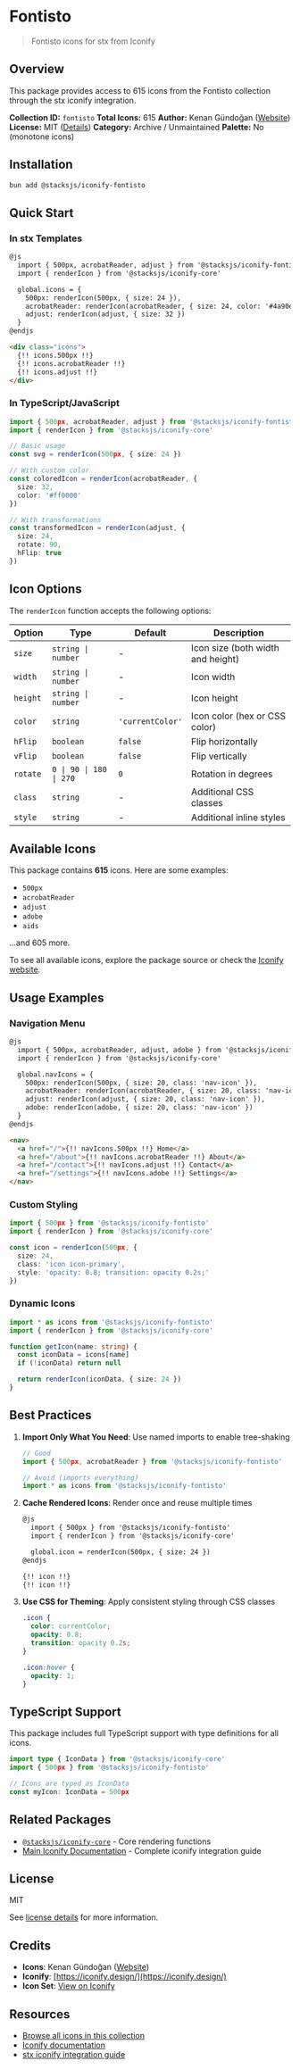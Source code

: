 # Fontisto

> Fontisto icons for stx from Iconify

## Overview

This package provides access to 615 icons from the Fontisto collection through the stx iconify integration.

**Collection ID:** `fontisto`
**Total Icons:** 615
**Author:** Kenan Gündoğan ([Website](https://github.com/kenangundogan/fontisto))
**License:** MIT ([Details](https://github.com/kenangundogan/fontisto/blob/master/LICENSE))
**Category:** Archive / Unmaintained
**Palette:** No (monotone icons)

## Installation

```bash
bun add @stacksjs/iconify-fontisto
```

## Quick Start

### In stx Templates

```html
@js
  import { 500px, acrobatReader, adjust } from '@stacksjs/iconify-fontisto'
  import { renderIcon } from '@stacksjs/iconify-core'

  global.icons = {
    500px: renderIcon(500px, { size: 24 }),
    acrobatReader: renderIcon(acrobatReader, { size: 24, color: '#4a90e2' }),
    adjust: renderIcon(adjust, { size: 32 })
  }
@endjs

<div class="icons">
  {!! icons.500px !!}
  {!! icons.acrobatReader !!}
  {!! icons.adjust !!}
</div>
```

### In TypeScript/JavaScript

```typescript
import { 500px, acrobatReader, adjust } from '@stacksjs/iconify-fontisto'
import { renderIcon } from '@stacksjs/iconify-core'

// Basic usage
const svg = renderIcon(500px, { size: 24 })

// With custom color
const coloredIcon = renderIcon(acrobatReader, {
  size: 32,
  color: '#ff0000'
})

// With transformations
const transformedIcon = renderIcon(adjust, {
  size: 24,
  rotate: 90,
  hFlip: true
})
```

## Icon Options

The `renderIcon` function accepts the following options:

| Option | Type | Default | Description |
|--------|------|---------|-------------|
| `size` | `string \| number` | - | Icon size (both width and height) |
| `width` | `string \| number` | - | Icon width |
| `height` | `string \| number` | - | Icon height |
| `color` | `string` | `'currentColor'` | Icon color (hex or CSS color) |
| `hFlip` | `boolean` | `false` | Flip horizontally |
| `vFlip` | `boolean` | `false` | Flip vertically |
| `rotate` | `0 \| 90 \| 180 \| 270` | `0` | Rotation in degrees |
| `class` | `string` | - | Additional CSS classes |
| `style` | `string` | - | Additional inline styles |

## Available Icons

This package contains **615** icons. Here are some examples:

- `500px`
- `acrobatReader`
- `adjust`
- `adobe`
- `aids`

...and 605 more.

To see all available icons, explore the package source or check the [Iconify website](https://icon-sets.iconify.design/fontisto/).

## Usage Examples

### Navigation Menu

```html
@js
  import { 500px, acrobatReader, adjust, adobe } from '@stacksjs/iconify-fontisto'
  import { renderIcon } from '@stacksjs/iconify-core'

  global.navIcons = {
    500px: renderIcon(500px, { size: 20, class: 'nav-icon' }),
    acrobatReader: renderIcon(acrobatReader, { size: 20, class: 'nav-icon' }),
    adjust: renderIcon(adjust, { size: 20, class: 'nav-icon' }),
    adobe: renderIcon(adobe, { size: 20, class: 'nav-icon' })
  }
@endjs

<nav>
  <a href="/">{!! navIcons.500px !!} Home</a>
  <a href="/about">{!! navIcons.acrobatReader !!} About</a>
  <a href="/contact">{!! navIcons.adjust !!} Contact</a>
  <a href="/settings">{!! navIcons.adobe !!} Settings</a>
</nav>
```

### Custom Styling

```typescript
import { 500px } from '@stacksjs/iconify-fontisto'
import { renderIcon } from '@stacksjs/iconify-core'

const icon = renderIcon(500px, {
  size: 24,
  class: 'icon icon-primary',
  style: 'opacity: 0.8; transition: opacity 0.2s;'
})
```

### Dynamic Icons

```typescript
import * as icons from '@stacksjs/iconify-fontisto'
import { renderIcon } from '@stacksjs/iconify-core'

function getIcon(name: string) {
  const iconData = icons[name]
  if (!iconData) return null

  return renderIcon(iconData, { size: 24 })
}
```

## Best Practices

1. **Import Only What You Need**: Use named imports to enable tree-shaking
   ```typescript
   // Good
   import { 500px, acrobatReader } from '@stacksjs/iconify-fontisto'

   // Avoid (imports everything)
   import * as icons from '@stacksjs/iconify-fontisto'
   ```

2. **Cache Rendered Icons**: Render once and reuse multiple times
   ```html
   @js
     import { 500px } from '@stacksjs/iconify-fontisto'
     import { renderIcon } from '@stacksjs/iconify-core'

     global.icon = renderIcon(500px, { size: 24 })
   @endjs

   {!! icon !!}
   {!! icon !!}
   ```

3. **Use CSS for Theming**: Apply consistent styling through CSS classes
   ```css
   .icon {
     color: currentColor;
     opacity: 0.8;
     transition: opacity 0.2s;
   }

   .icon:hover {
     opacity: 1;
   }
   ```

## TypeScript Support

This package includes full TypeScript support with type definitions for all icons.

```typescript
import type { IconData } from '@stacksjs/iconify-core'
import { 500px } from '@stacksjs/iconify-fontisto'

// Icons are typed as IconData
const myIcon: IconData = 500px
```

## Related Packages

- [`@stacksjs/iconify-core`](../iconify-core) - Core rendering functions
- [Main Iconify Documentation](../../docs/iconify.md) - Complete iconify integration guide

## License

MIT

See [license details](https://github.com/kenangundogan/fontisto/blob/master/LICENSE) for more information.

## Credits

- **Icons**: Kenan Gündoğan ([Website](https://github.com/kenangundogan/fontisto))
- **Iconify**: [https://iconify.design/](https://iconify.design/)
- **Icon Set**: [View on Iconify](https://icon-sets.iconify.design/fontisto/)

## Resources

- [Browse all icons in this collection](https://icon-sets.iconify.design/fontisto/)
- [Iconify documentation](https://iconify.design/docs/)
- [stx iconify integration guide](../../docs/iconify.md)
